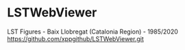 # LSTWebViewer
LST Figures - Baix Llobregat (Catalonia Region) - 1985/2020
https://github.com/xppgithub/LSTWebViewer.git